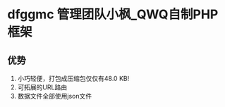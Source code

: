 # dfggmc 管理团队小枫_QWQ自制PHP框架

## 优势
1. 小巧轻便，打包成压缩包仅仅有48.0 KB!
   [](https://img.xcccx.top/imgs/2023/10/dcb3a15f5ab6f952.png)
2. 可拓展的URL路由
3. 数据文件全部使用json文件
